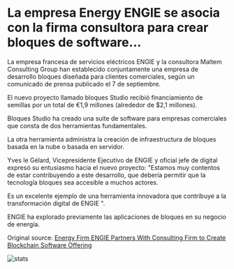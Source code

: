 # La empresa Energy ENGIE se asocia con la firma consultora para crear bloques de software...

La empresa francesa de servicios eléctricos ENGIE y la consultora Maltem Consulting Group han establecido conjuntamente una empresa de desarrollo bloques diseñada para clientes comerciales, según un comunicado de prensa publicado el 7 de septiembre.

El nuevo proyecto llamado bloques Studio recibió financiamiento de semillas por un total de €1,9 millones (alrededor de $2,1 millones).

Bloques Studio ha creado una suite de software para empresas comerciales que consta de dos herramientas fundamentales.

La otra herramienta administra la creación de infraestructura de bloques basada en la nube o basada en servidor.

Yves le Gélard, Vicepresidente Ejecutivo de ENGIE y oficial jefe de digital expresó su entusiasmo hacia el nuevo proyecto: "Estamos muy contentos de estar contribuyendo a este desarrollo, que debería permitir que la tecnología bloques sea accesible a muchos actores.

Es un excelente ejemplo de una herramienta innovadora que contribuye a la transformación digital de ENGIE ".

ENGIE ha explorado previamente las aplicaciones de bloques en su negocio de energía.

Original source: [Energy Firm ENGIE Partners With Consulting Firm to Create Blockchain Software Offering](https://cointelegraph.com/news/energy-firm-engie-partners-with-consulting-firm-to-create-blockchain-software-offering)

![stats](https://c.statcounter.com/11760860/0/a89fa40b/1/ "stats")